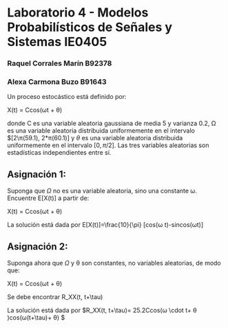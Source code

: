 # Laboratorio 4 - Modelos Probabilísticos de Señales y Sistemas IE0405
### Raquel Corrales Marín B92378
### Alexa Carmona Buzo B91643

Un proceso estocástico está definido por:

X(t) = Ccos(ωt + θ)

donde C es una variable aleatoria gaussiana de media 5 y varianza 0.2, Ω es una variable aleatoria distribuida uniformemente en el intervalo $[2\π(59.1), 2*π(60.1)] y $\theta$ es una variable aleatoria distribuida uniformemente en el intervalo $[0, π/2]$. Las tres variables aleatorias son estadísticas independientes entre sí.



## Asignación 1:

Suponga que $\Omega$ no es una variable aleatoria, sino una constante ω. Encuentre E[X(t)] a partir de:

X(t) = Ccos(ωt + θ)

La solución está dada por E[X(t)]=\frac{10}{\pi} [cos(ω t)-sincos(ωt)] 

## Asignación 2:

Suponga ahora que $\Omega$ y θ son constantes, no variables aleatorias, de modo que:

X(t) = Ccos(ωt + θ)

Se debe encontrar R_XX(t, t+\tau)

La solución está dada por $R_XX(t, t+\tau)= 25.2Ccos(ω \cdot t+ θ )cos(ω(t+\tau)+ θ) $ 

